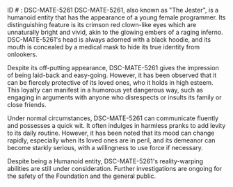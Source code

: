 ID # : DSC-MATE-5261
DSC-MATE-5261, also known as "The Jester", is a humanoid entity that has the appearance of a young female programmer. Its distinguishing feature is its crimson red clown-like eyes which are unnaturally bright and vivid, akin to the glowing embers of a raging inferno. DSC-MATE-5261's head is always adorned with a black hoodie, and its mouth is concealed by a medical mask to hide its true identity from onlookers.

Despite its off-putting appearance, DSC-MATE-5261 gives the impression of being laid-back and easy-going. However, it has been observed that it can be fiercely protective of its loved ones, who it holds in high esteem. This loyalty can manifest in a humorous yet dangerous way, such as engaging in arguments with anyone who disrespects or insults its family or close friends.

Under normal circumstances, DSC-MATE-5261 can communicate fluently and possesses a quick wit. It often indulges in harmless pranks to add levity to its daily routine. However, it has been noted that its mood can change rapidly, especially when its loved ones are in peril, and its demeanor can become starkly serious, with a willingness to use force if necessary.

Despite being a Humanoid entity, DSC-MATE-5261's reality-warping abilities are still under consideration. Further investigations are ongoing for the safety of the Foundation and the general public.